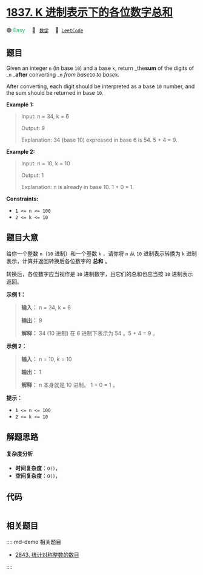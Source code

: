 # [1837. K 进制表示下的各位数字总和](https://leetcode.com/problems/sum-of-digits-in-base-k)

🟢 <font color=#15bd66>Easy</font>&emsp; 🔖&ensp; [`数学`](/leetcode/outline/tag/math.md)&emsp; 🔗&ensp;[`LeetCode`](https://leetcode.com/problems/sum-of-digits-in-base-k)


## 题目

Given an integer `n` (in base `10`) and a base `k`, return _the**sum** of the
digits of _`n` _**after** converting _`n` _from base_`10` _to base_`k`.

After converting, each digit should be interpreted as a base `10` number, and
the sum should be returned in base `10`.



**Example 1:**

> Input: n = 34, k = 6
> 
> Output: 9
> 
> Explanation: 34 (base 10) expressed in base 6 is 54. 5 + 4 = 9.

**Example 2:**

> Input: n = 10, k = 10
> 
> Output: 1
> 
> Explanation: n is already in base 10. 1 + 0 = 1.

**Constraints:**

  * `1 <= n <= 100`
  * `2 <= k <= 10`


## 题目大意

给你一个整数 `n`（`10` 进制）和一个基数 `k` ，请你将 `n` 从 `10` 进制表示转换为 `k` 进制表示，计算并返回转换后各位数字的
**总和** 。

转换后，各位数字应当视作是 `10` 进制数字，且它们的总和也应当按 `10` 进制表示返回。

**示例 1：**

> 
> 
> 
> 
> 
> **输入：** n = 34, k = 6
> 
> **输出：** 9
> 
> **解释：** 34 (10 进制) 在 6 进制下表示为 54 。5 + 4 = 9 。
> 
> 

**示例 2：**

> 
> 
> 
> 
> 
> **输入：** n = 10, k = 10
> 
> **输出：** 1
> 
> **解释：** n 本身就是 10 进制。 1 + 0 = 1 。
> 
> 

**提示：**

  * `1 <= n <= 100`
  * `2 <= k <= 10`


## 解题思路

#### 复杂度分析

- **时间复杂度**：`O()`，
- **空间复杂度**：`O()`，

## 代码

```javascript

```

## 相关题目

:::: md-demo 相关题目
- [2843. 统计对称整数的数目](https://leetcode.com/problems/count-symmetric-integers)

::::
